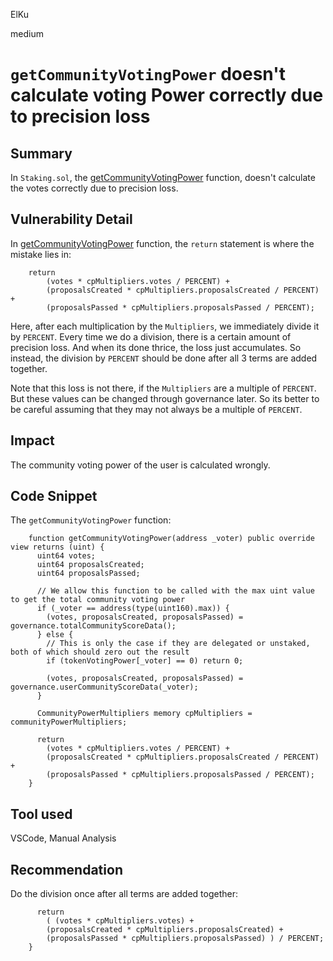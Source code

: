 ElKu

medium

# `getCommunityVotingPower` doesn't calculate voting Power correctly due to precision loss

## Summary

In `Staking.sol`, the [getCommunityVotingPower](https://github.com/sherlock-audit/2022-11-frankendao/blob/main/src/Staking.sol#L520) function, doesn't calculate the votes correctly due to precision loss. 

## Vulnerability Detail

In [getCommunityVotingPower](https://github.com/sherlock-audit/2022-11-frankendao/blob/main/src/Staking.sol#L520) function, the `return` statement is where the mistake lies in:

```solidity
	return 
        (votes * cpMultipliers.votes / PERCENT) + 
        (proposalsCreated * cpMultipliers.proposalsCreated / PERCENT) + 
        (proposalsPassed * cpMultipliers.proposalsPassed / PERCENT);
```

Here, after each multiplication by the `Multipliers`, we immediately divide it by `PERCENT`. Every time we do a division, there is a certain amount of precision loss. And when its done thrice, the loss just accumulates. So instead, the division by `PERCENT` should be done after all 3 terms are added together. 

Note that this loss is not there, if the `Multipliers` are a multiple of `PERCENT`. But these values can be changed through governance later. So its better to be careful assuming that they may not always be a multiple of `PERCENT`.

## Impact

The community voting power of the user is calculated wrongly.

## Code Snippet
The `getCommunityVotingPower` function:

```solidity
    function getCommunityVotingPower(address _voter) public override view returns (uint) {
      uint64 votes;
      uint64 proposalsCreated;
      uint64 proposalsPassed;
      
      // We allow this function to be called with the max uint value to get the total community voting power
      if (_voter == address(type(uint160).max)) {
        (votes, proposalsCreated, proposalsPassed) = governance.totalCommunityScoreData();
      } else {
        // This is only the case if they are delegated or unstaked, both of which should zero out the result
        if (tokenVotingPower[_voter] == 0) return 0;

        (votes, proposalsCreated, proposalsPassed) = governance.userCommunityScoreData(_voter);
      }

      CommunityPowerMultipliers memory cpMultipliers = communityPowerMultipliers;

      return 
        (votes * cpMultipliers.votes / PERCENT) + 
        (proposalsCreated * cpMultipliers.proposalsCreated / PERCENT) + 
        (proposalsPassed * cpMultipliers.proposalsPassed / PERCENT);
    }
```

## Tool used

VSCode, Manual Analysis

## Recommendation

Do the division once after all terms are added together:

```solidity
      return 
        ( (votes * cpMultipliers.votes) + 
        (proposalsCreated * cpMultipliers.proposalsCreated) + 
        (proposalsPassed * cpMultipliers.proposalsPassed) ) / PERCENT;
    }
```
